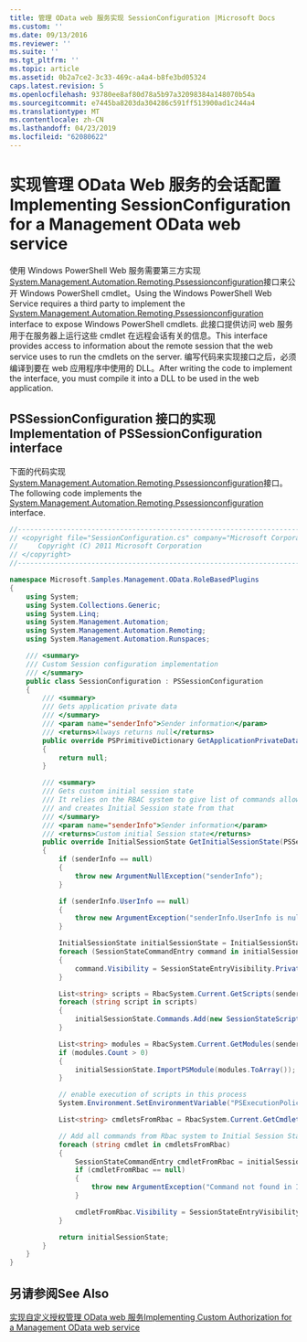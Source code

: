 ```yaml
---
title: 管理 OData web 服务实现 SessionConfiguration |Microsoft Docs
ms.custom: ''
ms.date: 09/13/2016
ms.reviewer: ''
ms.suite: ''
ms.tgt_pltfrm: ''
ms.topic: article
ms.assetid: 0b2a7ce2-3c33-469c-a4a4-b8fe3bd05324
caps.latest.revision: 5
ms.openlocfilehash: 93780ee8af80d78a5b97a32098384a148070b54a
ms.sourcegitcommit: e7445ba8203da304286c591ff513900ad1c244a4
ms.translationtype: MT
ms.contentlocale: zh-CN
ms.lasthandoff: 04/23/2019
ms.locfileid: "62080622"
---
```

# <a name="implementing-sessionconfiguration-for-a-management-odata-web-service"></a><span data-ttu-id="7f0f4-102">实现管理 OData Web 服务的会话配置</span><span class="sxs-lookup"><span data-stu-id="7f0f4-102">Implementing SessionConfiguration for a Management OData web service</span></span>

<span data-ttu-id="7f0f4-103">使用 Windows PowerShell Web 服务需要第三方实现[System.Management.Automation.Remoting.Pssessionconfiguration](/dotnet/api/System.Management.Automation.Remoting.PSSessionConfiguration)接口来公开 Windows PowerShell cmdlet。</span><span class="sxs-lookup"><span data-stu-id="7f0f4-103">Using the Windows PowerShell Web Service requires a third party to implement the [System.Management.Automation.Remoting.Pssessionconfiguration](/dotnet/api/System.Management.Automation.Remoting.PSSessionConfiguration) interface to expose Windows PowerShell cmdlets.</span></span> <span data-ttu-id="7f0f4-104">此接口提供访问 web 服务用于在服务器上运行这些 cmdlet 在远程会话有关的信息。</span><span class="sxs-lookup"><span data-stu-id="7f0f4-104">This interface provides access to information about the remote session that the web service uses to run the cmdlets on the server.</span></span> <span data-ttu-id="7f0f4-105">编写代码来实现接口之后，必须编译到要在 web 应用程序中使用的 DLL。</span><span class="sxs-lookup"><span data-stu-id="7f0f4-105">After writing the code to implement the interface, you must compile it into a DLL to be used in the web application.</span></span>

## <a name="implementation-of-pssessionconfiguration-interface"></a><span data-ttu-id="7f0f4-106">PSSessionConfiguration 接口的实现</span><span class="sxs-lookup"><span data-stu-id="7f0f4-106">Implementation of PSSessionConfiguration interface</span></span>

<span data-ttu-id="7f0f4-107">下面的代码实现[System.Management.Automation.Remoting.Pssessionconfiguration](/dotnet/api/System.Management.Automation.Remoting.PSSessionConfiguration)接口。</span><span class="sxs-lookup"><span data-stu-id="7f0f4-107">The following code implements the [System.Management.Automation.Remoting.Pssessionconfiguration](/dotnet/api/System.Management.Automation.Remoting.PSSessionConfiguration) interface.</span></span>

```csharp
//-----------------------------------------------------------------------
// <copyright file="SessionConfiguration.cs" company="Microsoft Corporation">
//     Copyright (C) 2011 Microsoft Corporation
// </copyright>
//-----------------------------------------------------------------------

namespace Microsoft.Samples.Management.OData.RoleBasedPlugins
{
    using System;
    using System.Collections.Generic;
    using System.Linq;
    using System.Management.Automation;
    using System.Management.Automation.Remoting;
    using System.Management.Automation.Runspaces;

    /// <summary>
    /// Custom Session configuration implementation
    /// </summary>
    public class SessionConfiguration : PSSessionConfiguration
    {
        /// <summary>
        /// Gets application private data
        /// </summary>
        /// <param name="senderInfo">Sender information</param>
        /// <returns>Always returns null</returns>
        public override PSPrimitiveDictionary GetApplicationPrivateData(PSSenderInfo senderInfo)
        {
            return null;
        }

        /// <summary>
        /// Gets custom initial session state
        /// It relies on the RBAC system to give list of commands allowed for a user
        /// and creates Initial Session state from that
        /// </summary>
        /// <param name="senderInfo">Sender information</param>
        /// <returns>Custom initial Session state</returns>
        public override InitialSessionState GetInitialSessionState(PSSenderInfo senderInfo)
        {
            if (senderInfo == null)
            {
                throw new ArgumentNullException("senderInfo");
            }

            if (senderInfo.UserInfo == null)
            {
                throw new ArgumentException("senderInfo.UserInfo is null");
            }

            InitialSessionState initialSessionState = InitialSessionState.CreateDefault();
            foreach (SessionStateCommandEntry command in initialSessionState.Commands)
            {
                command.Visibility = SessionStateEntryVisibility.Private;
            }

            List<string> scripts = RbacSystem.Current.GetScripts(senderInfo.UserInfo);
            foreach (string script in scripts)
            {
                initialSessionState.Commands.Add(new SessionStateScriptEntry(script));
            }

            List<string> modules = RbacSystem.Current.GetModules(senderInfo.UserInfo);
            if (modules.Count > 0)
            {
                initialSessionState.ImportPSModule(modules.ToArray());
            }

            // enable execution of scripts in this process
            System.Environment.SetEnvironmentVariable("PSExecutionPolicyPreference", "unrestricted");

            List<string> cmdletsFromRbac = RbacSystem.Current.GetCmdlets(senderInfo.UserInfo);

            // Add all commands from Rbac system to Initial Session State commands
            foreach (string cmdlet in cmdletsFromRbac)
            {
                SessionStateCommandEntry cmdletFromRbac = initialSessionState.Commands.FirstOrDefault(item => string.Equals(item.Name, cmdlet, StringComparison.OrdinalIgnoreCase));
                if (cmdletFromRbac == null)
                {
                    throw new ArgumentException("Command not found in InitialSessionState " + cmdlet);
                }

                cmdletFromRbac.Visibility = SessionStateEntryVisibility.Public;
            }

            return initialSessionState;
        }
    }
}
```

## <a name="see-also"></a><span data-ttu-id="7f0f4-108">另请参阅</span><span class="sxs-lookup"><span data-stu-id="7f0f4-108">See Also</span></span>

[<span data-ttu-id="7f0f4-109">实现自定义授权管理 OData web 服务</span><span class="sxs-lookup"><span data-stu-id="7f0f4-109">Implementing Custom Authorization for a Management OData web service</span></span>](./implementing-custom-authorization-for-a-management-odata-web-service.md)